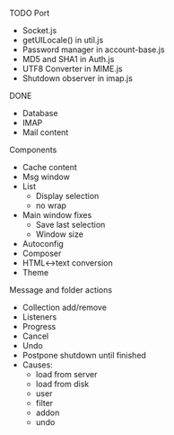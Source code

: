 TODO Port
* Socket.js
* getUILocale() in util.js
* Password manager in account-base.js
* MD5 and SHA1 in Auth.js
* UTF8 Converter in MIME.js
* Shutdown observer in imap.js

DONE
* Database
* IMAP
* Mail content

Components
* Cache content
* Msg window
* List
  * Display selection
  * no wrap
* Main window fixes
  * Save last selection
  * Window size
* Autoconfig
* Composer
* HTML<->text conversion
* Theme

Message and folder actions
* Collection add/remove
* Listeners
* Progress
* Cancel
* Undo
* Postpone shutdown until finished
* Causes:
  * load from server
  * load from disk
  * user
  * filter
  * addon
  * undo
